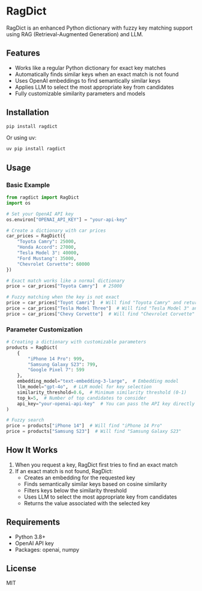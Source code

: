 # RagDict

RagDict is an enhanced Python dictionary with fuzzy key matching support using RAG (Retrieval-Augmented Generation) and LLM.

## Features

- Works like a regular Python dictionary for exact key matches
- Automatically finds similar keys when an exact match is not found
- Uses OpenAI embeddings to find semantically similar keys
- Applies LLM to select the most appropriate key from candidates
- Fully customizable similarity parameters and models

## Installation

```bash
pip install ragdict
```

Or using uv:

```bash
uv pip install ragdict
```

## Usage

### Basic Example

```python
from ragdict import RagDict
import os

# Set your OpenAI API key
os.environ["OPENAI_API_KEY"] = "your-api-key"

# Create a dictionary with car prices
car_prices = RagDict({
    "Toyota Camry": 25000,
    "Honda Accord": 27000,
    "Tesla Model 3": 40000,
    "Ford Mustang": 35000,
    "Chevrolet Corvette": 60000
})

# Exact match works like a normal dictionary
price = car_prices["Toyota Camry"]  # 25000

# Fuzzy matching when the key is not exact
price = car_prices["Toyot Camri"]  # Will find "Toyota Camry" and return 25000
price = car_prices["Tesla Model Three"]  # Will find "Tesla Model 3" and return 40000
price = car_prices["Chevy Corvette"]  # Will find "Chevrolet Corvette" and return 60000
```

### Parameter Customization

```python
# Creating a dictionary with customizable parameters
products = RagDict(
    {
        "iPhone 14 Pro": 999,
        "Samsung Galaxy S23": 799,
        "Google Pixel 7": 599
    },
    embedding_model="text-embedding-3-large",  # Embedding model
    llm_model="gpt-4o",  # LLM model for key selection
    similarity_threshold=0.6,  # Minimum similarity threshold (0-1)
    top_k=5,  # Number of top candidates to consider
    api_key="your-openai-api-key"  # You can pass the API key directly
)

# Fuzzy search
price = products["iPhone 14"]  # Will find "iPhone 14 Pro"
price = products["Samsung S23"]  # Will find "Samsung Galaxy S23"
```

## How It Works

1. When you request a key, RagDict first tries to find an exact match
2. If an exact match is not found, RagDict:
   - Creates an embedding for the requested key
   - Finds semantically similar keys based on cosine similarity
   - Filters keys below the similarity threshold
   - Uses LLM to select the most appropriate key from candidates
   - Returns the value associated with the selected key

## Requirements

- Python 3.8+
- OpenAI API key
- Packages: openai, numpy

## License

MIT 